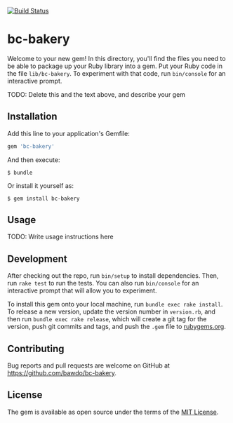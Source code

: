 [![Build Status](https://travis-ci.org/bawdo/bc-bakery.png)](https://travis-ci.org/bawdo/bc-bakery)

# bc-bakery

Welcome to your new gem! In this directory, you'll find the files you need to be able to package up your Ruby library into a gem. Put your Ruby code in the file `lib/bc-bakery`. To experiment with that code, run `bin/console` for an interactive prompt.

TODO: Delete this and the text above, and describe your gem

## Installation

Add this line to your application's Gemfile:

```ruby
gem 'bc-bakery'
```

And then execute:

    $ bundle

Or install it yourself as:

    $ gem install bc-bakery

## Usage

TODO: Write usage instructions here

## Development

After checking out the repo, run `bin/setup` to install dependencies. Then, run `rake test` to run the tests. You can also run `bin/console` for an interactive prompt that will allow you to experiment.

To install this gem onto your local machine, run `bundle exec rake install`. To release a new version, update the version number in `version.rb`, and then run `bundle exec rake release`, which will create a git tag for the version, push git commits and tags, and push the `.gem` file to [rubygems.org](https://rubygems.org).

## Contributing

Bug reports and pull requests are welcome on GitHub at https://github.com/bawdo/bc-bakery.


## License

The gem is available as open source under the terms of the [MIT License](http://opensource.org/licenses/MIT).


